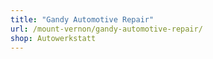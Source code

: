 ```yaml
---
title: "Gandy Automotive Repair"
url: /mount-vernon/gandy-automotive-repair/
shop: Autowerkstatt
---
```

